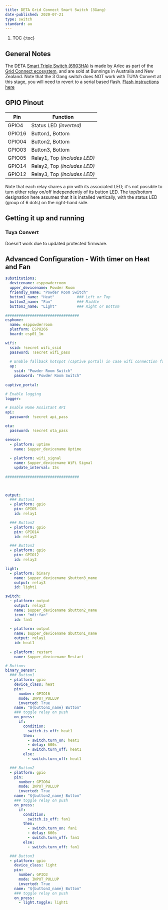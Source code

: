 ```yaml
---
title: DETA Grid Connect Smart Switch (3Gang)
date-published: 2020-07-21
type: switch
standard: au
---
```


1. TOC
{:toc}

## General Notes

The DETA [Smart Triple Switch (6903HA)](https://www.bunnings.com.au/deta-grid-connect-smart-triple-gang-touch-light-switch_p0161014) is made by Arlec as part of the [Grid Connect ecosystem](https://grid-connect.com.au/), and are sold at Bunnings in Australia and New Zealand.  Note that the 3 Gang switch does NOT work with TUYA Convert at this stage, you will need to revert to a serial based flash. [Flash instructions here](https://blog.mikejmcguire.com/2020/05/22/deta-grid-connect-3-and-4-gang-light-switches-and-home-assistant/)



## GPIO Pinout

| Pin     | Function                           |
|---------|------------------------------------|
| GPIO4   | Status LED *(inverted)*            |
| GPIO16  | Button1, Bottom                    |
| GPIO04  | Button2, Bottom                    |
| GPIO03  | Button3, Bottom                    |
| GPIO05  | Relay1, Top *(includes LED)*       |
| GPIO14  | Relay2, Top *(includes LED)*       |
| GPIO12  | Relay3, Top *(includes LED)*       |



Note that each relay shares a pin with its associated LED; it's not possible to turn either relay on/off independently of its button LED.
The top/bottom designation here assumes that it is installed vertically, with the status LED (group of 6 dots) on the right-hand side.

## Getting it up and running

### Tuya Convert
Doesn't work due to updated protected firmware.

## Advanced Configuration - With timer on Heat and Fan

```yaml
substitutions:
  devicename: esppowderroom
  upper_devicename: Powder Room
  friendly_name: "Powder Room Switch"
  button1_name: "Heat"          ### Left or Top
  button2_name: "Fan"           ### Middle
  button3_name: "Light"         ### Right or Bottom

#################################
esphome:
  name: esppowderroom
  platform: ESP8266
  board: esp01_1m

wifi:
  ssid: !secret wifi_ssid
  password: !secret wifi_pass
  
  # Enable fallback hotspot (captive portal) in case wifi connection fails
  ap:
    ssid: "Powder Room Switch"
    password: "Powder Room Switch"
    
captive_portal:

# Enable logging
logger:

# Enable Home Assistant API
api:
  password: !secret api_pass

ota:
  password: !secret ota_pass

sensor:
  - platform: uptime
    name: $upper_devicename Uptime
    
  - platform: wifi_signal
    name: $upper_devicename WiFi Signal
    update_interval: 15s 
    
#################################  
  


output:
  ### Button1
  - platform: gpio
    pin: GPIO5
    id: relay1

  ### Button2
  - platform: gpio
    pin: GPIO14
    id: relay2

  ### Button3
  - platform: gpio
    pin: GPIO12
    id: relay3

light:
  - platform: binary
    name: $upper_devicename $button3_name
    output: relay3
    id: light1

switch:
  - platform: output
    output: relay2
    name: $upper_devicename $button2_name
    icon: "mdi:fan"
    id: fan1
    
  - platform: output
    name: $upper_devicename $button1_name
    output: relay1
    id: heat1
    
  - platform: restart
    name: $upper_devicename Restart

# Buttons
binary_sensor:
  ### Button1
  - platform: gpio
    device_class: heat
    pin:
      number: GPIO16
      mode: INPUT_PULLUP
      inverted: True
    name: "${button1_name} Button"
    ### toggle relay on push
    on_press:
      if:
        condition:
          switch.is_off: heat1
        then:
          - switch.turn_on: heat1
          - delay: 600s
          - switch.turn_off: heat1
        else:
          - switch.turn_off: heat1  

  ### Button2
  - platform: gpio
    pin:
      number: GPIO04
      mode: INPUT_PULLUP
      inverted: True
    name: "${button2_name} Button"
    ### toggle relay on push
    on_press:
      if:
        condition:
          switch.is_off: fan1
        then:
          - switch.turn_on: fan1
          - delay: 600s
          - switch.turn_off: fan1
        else:
          - switch.turn_off: fan1

  ### Button3
  - platform: gpio
    device_class: light
    pin:
      number: GPIO3
      mode: INPUT_PULLUP
      inverted: True
    name: "${button3_name} Button"
    ### toggle relay on push
    on_press:
      - light.toggle: light1

```
